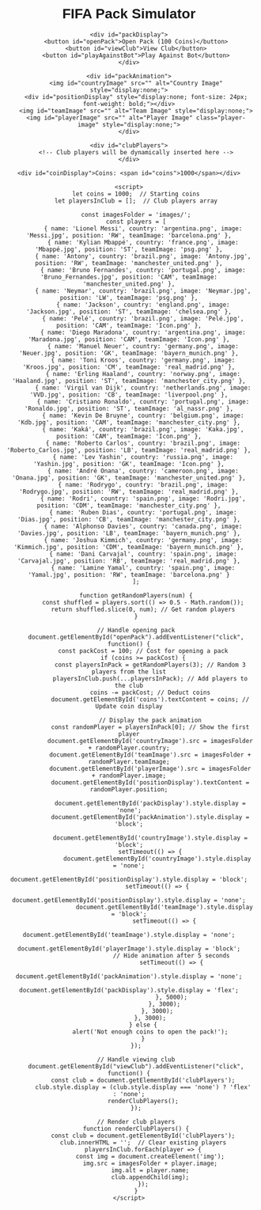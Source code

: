 <!DOCTYPE html>
<html lang="en">
<head>
    <meta charset="UTF-8">
    <meta name="viewport" content="width=device-width, initial-scale=1.0">
    <title>FIFA Pack Simulator</title>
    <style>
        body {
            font-family: Arial, sans-serif;
            text-align: center;
        }
        #packDisplay {
            display: flex;
            justify-content: center;
            align-items: center;
            height: 100vh;
        }
        #packAnimation {
            display: none;
        }
        #viewClub, #playAgainstBot, #playAgainstRealPlayer, #openPack, #buyPack {
            margin: 10px;
        }
        .player-image {
            width: 150px;
            height: auto;
        }
        #clubPlayers {
            display: none;
            flex-wrap: wrap;
            justify-content: center;
        }
        #clubPlayers img {
            margin: 10px;
            width: 120px;
            height: auto;
        }
    </style>
</head>
<body>
    <h1>FIFA Pack Simulator</h1>

    <div id="packDisplay">
        <button id="openPack">Open Pack (100 Coins)</button>
        <button id="viewClub">View Club</button>
        <button id="playAgainstBot">Play Against Bot</button>
    </div>

    <div id="packAnimation">
        <img id="countryImage" src="" alt="Country Image" style="display:none;">
        <div id="positionDisplay" style="display:none; font-size: 24px; font-weight: bold;"></div>
        <img id="teamImage" src="" alt="Team Image" style="display:none;">
        <img id="playerImage" src="" alt="Player Image" class="player-image" style="display:none;">
    </div>

    <div id="clubPlayers">
        <!-- Club players will be dynamically inserted here -->
    </div>

    <div id="coinDisplay">Coins: <span id="coins">1000</span></div>

    <script>
        let coins = 1000;  // Starting coins
        let playersInClub = [];  // Club players array

        const imagesFolder = 'images/';
        const players = [
            { name: 'Lionel Messi', country: 'argentina.png', image: 'Messi.jpg', position: 'RW', teamImage: 'barcelona.png' },
            { name: 'Kylian Mbappé', country: 'france.png', image: 'Mbappé.jpg', position: 'ST', teamImage: 'psg.png' },
            { name: 'Antony', country: 'brazil.png', image: 'Antony.jpg', position: 'RW', teamImage: 'manchester_united.png' },
            { name: 'Bruno Fernandes', country: 'portugal.png', image: 'Bruno_Fernandes.jpg', position: 'CAM', teamImage: 'manchester_united.png' },
            { name: 'Neymar', country: 'brazil.png', image: 'Neymar.jpg', position: 'LW', teamImage: 'psg.png' },
            { name: 'Jackson', country: 'england.png', image: 'Jackson.jpg', position: 'ST', teamImage: 'chelsea.png' },
            { name: 'Pelé', country: 'brazil.png', image: 'Pelé.jpg', position: 'CAM', teamImage: 'Icon.png' },
            { name: 'Diego Maradona', country: 'argentina.png', image: 'Maradona.jpg', position: 'CAM', teamImage: 'Icon.png' },
            { name: 'Manuel Neuer', country: 'germany.png', image: 'Neuer.jpg', position: 'GK', teamImage: 'bayern_munich.png' },
            { name: 'Toni Kroos', country: 'germany.png', image: 'Kroos.jpg', position: 'CM', teamImage: 'real_madrid.png' },
            { name: 'Erling Haaland', country: 'norway.png', image: 'Haaland.jpg', position: 'ST', teamImage: 'manchester_city.png' },
            { name: 'Virgil van Dijk', country: 'netherlands.png', image: 'VVD.jpg', position: 'CB', teamImage: 'liverpool.png' },
            { name: 'Cristiano Ronaldo', country: 'portugal.png', image: 'Ronaldo.jpg', position: 'ST', teamImage: 'al_nassr.png' },
            { name: 'Kevin De Bruyne', country: 'belgium.png', image: 'Kdb.jpg', position: 'CAM', teamImage: 'manchester_city.png' },
            { name: 'Kaká', country: 'brazil.png', image: 'Kaka.jpg', position: 'CAM', teamImage: 'Icon.png' },
            { name: 'Roberto Carlos', country: 'brazil.png', image: 'Roberto_Carlos.jpg', position: 'LB', teamImage: 'real_madrid.png' },
            { name: 'Lev Yashin', country: 'russia.png', image: 'Yashin.jpg', position: 'GK', teamImage: 'Icon.png' },
            { name: 'André Onana', country: 'cameroon.png', image: 'Onana.jpg', position: 'GK', teamImage: 'manchester_united.png' },
            { name: 'Rodrygo', country: 'brazil.png', image: 'Rodrygo.jpg', position: 'RW', teamImage: 'real_madrid.png' },
            { name: 'Rodri', country: 'spain.png', image: 'Rodri.jpg', position: 'CDM', teamImage: 'manchester_city.png' },
            { name: 'Ruben Dias', country: 'portugal.png', image: 'Dias.jpg', position: 'CB', teamImage: 'manchester_city.png' },
            { name: 'Alphonso Davies', country: 'canada.png', image: 'Davies.jpg', position: 'LB', teamImage: 'bayern_munich.png' },
            { name: 'Joshua Kimmich', country: 'germany.png', image: 'Kimmich.jpg', position: 'CDM', teamImage: 'bayern_munich.png' },
            { name: 'Dani Carvajal', country: 'spain.png', image: 'Carvajal.jpg', position: 'RB', teamImage: 'real_madrid.png' },
            { name: 'Lamine Yamal', country: 'spain.png', image: 'Yamal.jpg', position: 'RW', teamImage: 'barcelona.png' }
        ];

        function getRandomPlayers(num) {
            const shuffled = players.sort(() => 0.5 - Math.random());
            return shuffled.slice(0, num); // Get random players
        }

        // Handle opening pack
        document.getElementById("openPack").addEventListener("click", function() {
            const packCost = 100; // Cost for opening a pack
            if (coins >= packCost) {
                const playersInPack = getRandomPlayers(3); // Random 3 players from the list
                playersInClub.push(...playersInPack); // Add players to the club
                coins -= packCost; // Deduct coins
                document.getElementById('coins').textContent = coins; // Update coin display

                // Display the pack animation
                const randomPlayer = playersInPack[0]; // Show the first player
                document.getElementById('countryImage').src = imagesFolder + randomPlayer.country;
                document.getElementById('teamImage').src = imagesFolder + randomPlayer.teamImage;
                document.getElementById('playerImage').src = imagesFolder + randomPlayer.image;
                document.getElementById('positionDisplay').textContent = randomPlayer.position;

                document.getElementById('packDisplay').style.display = 'none';
                document.getElementById('packAnimation').style.display = 'block';

                document.getElementById('countryImage').style.display = 'block';
                setTimeout(() => {
                    document.getElementById('countryImage').style.display = 'none';
                    document.getElementById('positionDisplay').style.display = 'block';
                    setTimeout(() => {
                        document.getElementById('positionDisplay').style.display = 'none';
                        document.getElementById('teamImage').style.display = 'block';
                        setTimeout(() => {
                            document.getElementById('teamImage').style.display = 'none';
                            document.getElementById('playerImage').style.display = 'block';
                            // Hide animation after 5 seconds
                            setTimeout(() => {
                                document.getElementById('packAnimation').style.display = 'none';
                                document.getElementById('packDisplay').style.display = 'flex';
                            }, 5000);
                        }, 3000);
                    }, 3000);
                }, 3000);
            } else {
                alert('Not enough coins to open the pack!');
            }
        });

        // Handle viewing club
        document.getElementById("viewClub").addEventListener("click", function() {
            const club = document.getElementById('clubPlayers');
            club.style.display = (club.style.display === 'none') ? 'flex' : 'none';
            renderClubPlayers();
        });

        // Render club players
        function renderClubPlayers() {
            const club = document.getElementById('clubPlayers');
            club.innerHTML = '';  // Clear existing players
            playersInClub.forEach(player => {
                const img = document.createElement('img');
                img.src = imagesFolder + player.image;
                img.alt = player.name;
                club.appendChild(img);
            });
        }
    </script>
</body>
</html>
